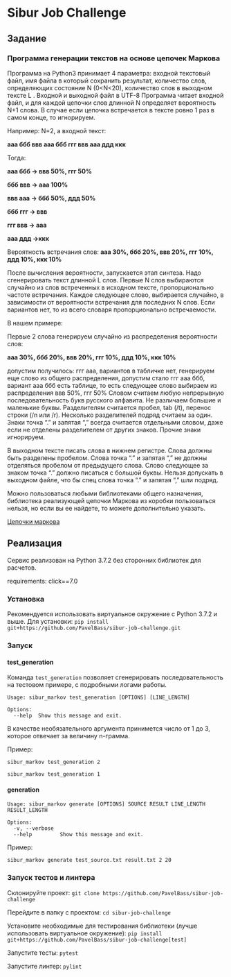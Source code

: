 # Sibur Job Challenge

## Задание

### Программа генерации текстов на основе цепочек Маркова

Программа на Python3 принимает 4 параметра: входной текстовый файл, имя файла в который сохранить результат, количество слов, определяющих состояние N (0<N<20), количество слов в выходном тексте L .
Входной и выходной файл в UTF-8
Программа читает входной файл, и для каждой цепочки слов длинной N определяет вероятность N+1 слова. В случае если цепочка встречается в тексте ровно 1 раз в самом конце, то игнорируем.

Например: N=2, а входной текст:

**ааа ббб ввв ааа ббб ггг ввв ааа ддд ккк**

Тогда:

**ааа ббб -> ввв 50%, ггг 50%**

**ббб ввв -> aaa 100%**

**ввв ааа -> ббб 50%, ддд 50%**

**ббб ггг -> ввв**

**ггг ввв -> ааа**

**ааа ддд ->ккк**


Вероятность встречания слов: **ааа 30%, ббб 20%, ввв 20%, ггг 10%, ддд 10%, ккк 10%**

После вычисления вероятности, запускается этап синтеза. Надо сгенерировать текст длинной L слов. Первые N слов выбираются случайно из слов встреченных в исходном тексте, пропорционально частоте встречания. Каждое следующее слово, выбирается случайно, в зависимости от вероятности встречания для последних N слов. Если вариантов нет, то из всего словаря пропорционально встречаемости.

В нашем примере:

Первые 2 слова генерируем случайно из распределения вероятности слов:

**ааа 30%, ббб 20%, ввв 20%, ггг 10%, ддд 10%, ккк 10%**

допустим получилось: ггг ааа, вариантов в табличке нет, генерируем еще слово из общего распределения, допустим стало ггг ааа ббб, вариант ааа ббб есть таблице, то есть следующее слово выбираем из распределения ввв 50%, ггг 50%
Словом считаем любую непрерывную последовательность букв русского алфавита. Не различаем большие и маленькие буквы. Разделителям считается пробел, tab (/t), перенос строки (/n или /r). Несколько разделителей подряд считаем за один. Знаки точка “.” и запятая “,” всегда считается отдельными словом, даже если не отделены разделителем от других знаков. Прочие знаки игнорируем.

В выходном тексте писать слова в нижнем регистре. Слова должны быть разделены пробелом. Слова точка “.” и запятая “,” не должны отделяться пробелом от предыдущего слова. Слово следующее за знаком точка “.” должно писаться с большой буквы. Нельзя допускать в выходном файле, что бы спец слова точка “.” и запятая “,” шли подряд.

Можно пользоваться любыми библиотеками общего назначения, библиотека реализующей цепочки Маркова из коробки пользоваться нельзя, но если вы ее найдете, то можете дополнительно указать.

[Цепочки маркова](http://rain.ifmo.ru/cat/view.php/theory/processes-automata/markov-2008)

## Реализация

Сервис реализован на Python 3.7.2 без сторонних библиотек для расчетов.

requirements: click==7.0

### Установка

Рекомендуется использовать виртуальное окружение с Python 3.7.2 и выше. Для установки:
```pip install git+https://github.com/PavelBass/sibur-job-challenge.git```

### Запуск

#### test_generation
Команда `test_generation` позволяет сгенерировать последовательность на тестовом примере, с подробными логами работы.

```
Usage: sibur_markov test_generation [OPTIONS] [LINE_LENGTH]

Options:
  --help  Show this message and exit.
```

В качестве необязательного аргумента принимется число от 1 до 3, которое отвечает за величину n-грамма.

Пример:
```
sibur_markov test_generation 2
```
```
sibur_markov test_generation 1
```

#### generation

```
Usage: sibur_markov generate [OPTIONS] SOURCE RESULT LINE_LENGTH RESULT_LENGTH

Options:
  -v, --verbose
  --help         Show this message and exit.
```

Пример: 
```
sibur_markov generate test_source.txt result.txt 2 20
```

### Запуск тестов и линтера

Склонируйте проект:
```git clone https://github.com/PavelBass/sibur-job-challenge```

Перейдите в папку с проектом:
```cd sibur-job-challenge```

Установите необходимые для тестирования библиотеки (лучше использовать виртуальное окружение):
```pip install git+https://github.com/PavelBass/sibur-job-challenge[test]```

Запустите тесты:
```pytest```

Запустите линтер:
```pylint```
